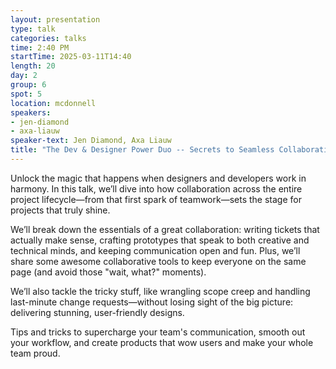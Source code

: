 ```yaml
---
layout: presentation
type: talk
categories: talks
time: 2:40 PM
startTime: 2025-03-11T14:40 
length: 20
day: 2
group: 6
spot: 5
location: mcdonnell
speakers:
- jen-diamond
- axa-liauw
speaker-text: Jen Diamond, Axa Liauw
title: "The Dev & Designer Power Duo -- Secrets to Seamless Collaboration"
---
```

Unlock the magic that happens when designers and developers work in harmony. In this talk, we’ll dive into how collaboration across the entire project lifecycle—from that first spark of teamwork—sets the stage for projects that truly shine.

We’ll break down the essentials of a great collaboration: writing tickets that actually make sense, crafting prototypes that speak to both creative and technical minds, and keeping communication open and fun. Plus, we’ll share some awesome collaborative tools to keep everyone on the same page (and avoid those "wait, what?" moments).

We’ll also tackle the tricky stuff, like wrangling scope creep and handling last-minute change requests—without losing sight of the big picture: delivering stunning, user-friendly designs.

Tips and tricks to supercharge your team's communication, smooth out your workflow, and create products that wow users and make your whole team proud.
